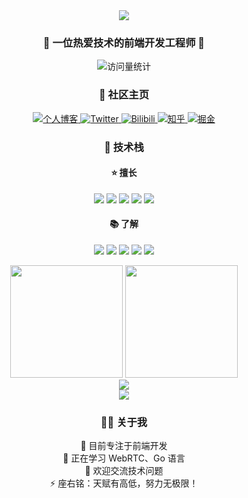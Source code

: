 <!-- 标题部分 -->
<div align="center">
  <img src="https://readme-typing-svg.herokuapp.com/?lines=Hi,+I'm+SincereCSL!;天赋有高低，努力无极限!&center=true&size=27">
</div>

<!-- 个人简介 -->
<h3 align="center">🌟 一位热爱技术的前端开发工程师 🌟</h3>

<p align="center">
  <img src="https://komarev.com/ghpvc/?username=SincereCSL&label=Profile%20views&color=0e75b6&style=flat" alt="访问量统计" />
</p>

<!-- 技术社区主页 -->
<h3 align="center">🔗 社区主页</h3>
<p align="center">
  <a href="https://sincerecsl.github.io/" target="_blank">
    <img src="https://img.shields.io/badge/Blog-个人博客-blue?style=flat-square&logo=blogger" alt="个人博客">
  </a>
  <a href="https://twitter.com/SincereCSL95" target="_blank">
    <img src="https://img.shields.io/badge/Twitter-推特-1DA1F2?style=flat-square&logo=twitter" alt="Twitter">
  </a>
  <a href="https://space.bilibili.com/407692348" target="_blank">
    <img src="https://img.shields.io/badge/Bilibili-B站-ff69b4?style=flat-square&logo=bilibili" alt="Bilibili">
  </a>
  <a href="https://www.zhihu.com/people/zhi-zhao-paranoid" target="_blank">
    <img src="https://img.shields.io/badge/Zhihu-知乎-0084ff?style=flat-square&logo=zhihu" alt="知乎">
  </a>
  <a href="https://juejin.cn/user/3474112473473326" target="_blank">
    <img src="https://img.shields.io/badge/Juejin-掘金-007fff?style=flat-square&logo=juejin" alt="掘金">
  </a>
</p>

<!-- 技能部分 -->
<h3 align="center">💪 技术栈</h3>

<h4 align="center">⭐️ 擅长</h4>
<p align="center">
  <img src="https://img.shields.io/badge/-JavaScript-F7DF1E?style=flat-square&logo=javascript&logoColor=black" />
  <img src="https://img.shields.io/badge/-TypeScript-3178C6?style=flat-square&logo=typescript&logoColor=white" />
  <img src="https://img.shields.io/badge/-Vue.js-4FC08D?style=flat-square&logo=vue.js&logoColor=white" />
  <img src="https://img.shields.io/badge/-React-61DAFB?style=flat-square&logo=react&logoColor=black" />
  <img src="https://img.shields.io/badge/-Node.js-339933?style=flat-square&logo=node.js&logoColor=white" />
</p>

<h4 align="center">📚 了解</h4>
<p align="center">
  <img src="https://img.shields.io/badge/-Go-00ADD8?style=flat-square&logo=go&logoColor=white" />
  <img src="https://img.shields.io/badge/-CEF-00B4CC?style=flat-square&logo=chromium&logoColor=white" />
  <img src="https://img.shields.io/badge/-WebRTC-333333?style=flat-square&logo=webrtc&logoColor=white" />
  <img src="https://img.shields.io/badge/-MongoDB-47A248?style=flat-square&logo=mongodb&logoColor=white" />
  <img src="https://img.shields.io/badge/-MySQL-4479A1?style=flat-square&logo=mysql&logoColor=white" />
</p>

<!-- GitHub统计信息 -->
<div align="center">
  <img height="180em" src="https://github-readme-stats.vercel.app/api?username=SincereCSL&show_icons=true&theme=tokyonight&include_all_commits=true&count_private=true"/>
  <img height="180em" src="https://github-readme-stats.vercel.app/api/top-langs/?username=SincereCSL&layout=compact&langs_count=7&theme=tokyonight"/>
</div>

<!-- 活动统计图 -->
<div align="center">
  <img src="https://github-readme-activity-graph.vercel.app/graph?username=SincereCSL&theme=tokyo-night" />
</div>

<!-- 贪吃蛇贡献图 -->
<div align="center">
  <img src="https://raw.githubusercontent.com/SincereCSL/SincereCSL/output/github-contribution-grid-snake.svg" />
</div>

<!-- 页脚 -->
<h3 align="center">👨‍💻 关于我</h3>
<p align="center">
  🔭 目前专注于前端开发<br>
  🌱 正在学习 WebRTC、Go 语言<br>
  💬 欢迎交流技术问题<br>
  ⚡ 座右铭：天赋有高低，努力无极限！
</p>
